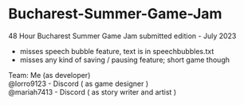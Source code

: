 # Bucharest-Summer-Game-Jam

48 Hour Bucharest Summer Game Jam submitted edition - July 2023
- misses speech bubble feature, text is in speechbubbles.txt
- misses any kind of saving / pausing feature; short game though

Team:
Me (as developer) \
@lorro9123 - Discord ( as game designer ) \
@mariah7413 - Discord ( as story writer and artist ) 

